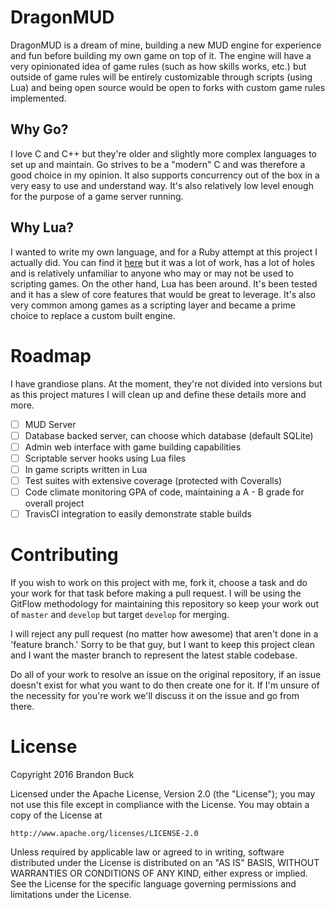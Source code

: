 # DragonMUD

DragonMUD is a dream of mine, building a new MUD engine for experience and fun
before building my own game on top of it. The engine will have a very opinionated
idea of game rules (such as how skills works, etc.) but outside of game rules
will be entirely customizable through scripts (using Lua) and being open source
would be open to forks with custom game rules implemented.

## Why Go?

I love C and C++ but they're older and slightly more complex languages to set
up and maintain. Go strives to be a "modern" C and was therefore a good choice
in my opinion. It also supports concurrency out of the box in a very easy to use
and understand way. It's also relatively low level enough for the purpose of
a game server running.

## Why Lua?

I wanted to write my own language, and for a Ruby attempt at this project I
actually did. You can find it [here](https://github.com/bbuck/eleetscript) but
it was a lot of work, has a lot of holes and is relatively unfamiliar to anyone
who may or may not be used to scripting games. On the other hand, Lua has been
around. It's been tested and it has a slew of core features that would be
great to leverage. It's also very common among games as a scripting layer and
became a prime choice to replace a custom built engine.

# Roadmap

I have grandiose plans. At the moment, they're not divided into versions but as
this project matures I will clean up and define these details more and more.

 - [ ] MUD Server
 - [ ] Database backed server, can choose which database (default SQLite)
 - [ ] Admin web interface with game building capabilities
 - [ ] Scriptable server hooks using Lua files
 - [ ] In game scripts written in Lua
 - [ ] Test suites with extensive coverage (protected with Coveralls)
 - [ ] Code climate monitoring GPA of code, maintaining a A - B grade for overall
   project
 - [ ] TravisCI integration to easily demonstrate stable builds
 
# Contributing

If you wish to work on this project with me, fork it, choose a task and do your
work for that task before making a pull request. I will be using the GitFlow
methodology for maintaining this repository so keep your work out of `master`
and `develop` but target `develop` for merging.

I will reject any pull request (no matter how awesome) that aren't done in a
'feature branch.' Sorry to be that guy, but I want to keep this project clean
and I want the master branch to represent the latest stable codebase.

Do all of your work to resolve an issue on the original repository, if an issue
doesn't exist for what you want to do then create one for it. If I'm unsure of
the necessity for you're work we'll discuss it on the issue and go from there.

# License

Copyright 2016 Brandon Buck

Licensed under the Apache License, Version 2.0 (the "License");
you may not use this file except in compliance with the License.
You may obtain a copy of the License at

    http://www.apache.org/licenses/LICENSE-2.0

Unless required by applicable law or agreed to in writing, software
distributed under the License is distributed on an "AS IS" BASIS,
WITHOUT WARRANTIES OR CONDITIONS OF ANY KIND, either express or implied.
See the License for the specific language governing permissions and
limitations under the License.
